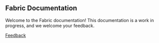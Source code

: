 ## Fabric Documentation
Welcome to the Fabric documentation! This documentation is a work in progress, and we welcome your feedback.

[Feedback](https://github.com/danielmiessler/fabric/discussions/503)